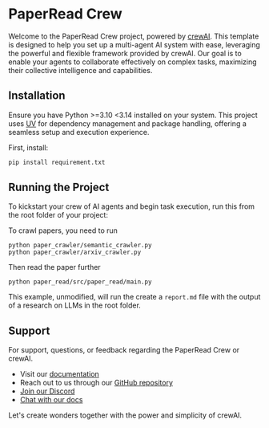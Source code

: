 # PaperRead Crew

Welcome to the PaperRead Crew project, powered by [crewAI](https://crewai.com). This template is designed to help you set up a multi-agent AI system with ease, leveraging the powerful and flexible framework provided by crewAI. Our goal is to enable your agents to collaborate effectively on complex tasks, maximizing their collective intelligence and capabilities.

## Installation

Ensure you have Python >=3.10 <3.14 installed on your system. This project uses [UV](https://docs.astral.sh/uv/) for dependency management and package handling, offering a seamless setup and execution experience.

First, install:

```bash
pip install requirement.txt
```

## Running the Project

To kickstart your crew of AI agents and begin task execution, run this from the root folder of your project:

To crawl papers, you need to run
```
python paper_crawler/semantic_crawler.py
python paper_crawler/arxiv_crawler.py
```

Then read the paper further
```
python paper_read/src/paper_read/main.py
```

This example, unmodified, will run the create a `report.md` file with the output of a research on LLMs in the root folder.

## Support

For support, questions, or feedback regarding the PaperRead Crew or crewAI.
- Visit our [documentation](https://docs.crewai.com)
- Reach out to us through our [GitHub repository](https://github.com/joaomdmoura/crewai)
- [Join our Discord](https://discord.com/invite/X4JWnZnxPb)
- [Chat with our docs](https://chatg.pt/DWjSBZn)

Let's create wonders together with the power and simplicity of crewAI.
